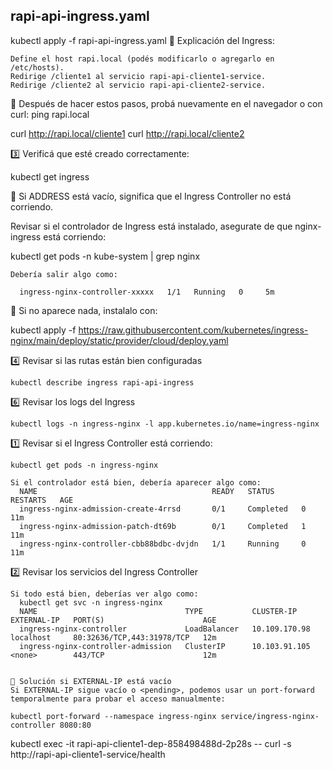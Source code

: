 ## rapi-api-ingress.yaml

kubectl apply -f rapi-api-ingress.yaml
📌 Explicación del Ingress:

    Define el host rapi.local (podés modificarlo o agregarlo en /etc/hosts).
    Redirige /cliente1 al servicio rapi-api-cliente1-service.
    Redirige /cliente2 al servicio rapi-api-cliente2-service.
    
📌 Después de hacer estos pasos, probá nuevamente en el navegador o con curl:
ping rapi.local

curl http://rapi.local/cliente1
curl http://rapi.local/cliente2



3️⃣ Verificá que esté creado correctamente:

  kubectl get ingress

📌 Si ADDRESS está vacío, significa que el Ingress Controller no está corriendo.

Revisar si el controlador de Ingress está instalado, asegurate de que nginx-ingress está corriendo:

   kubectl get pods -n kube-system | grep nginx

    Debería salir algo como:

      ingress-nginx-controller-xxxxx   1/1   Running   0     5m
📌 Si no aparece nada, instalalo con:

  kubectl apply -f https://raw.githubusercontent.com/kubernetes/ingress-nginx/main/deploy/static/provider/cloud/deploy.yaml

4️⃣  Revisar si las rutas están bien configuradas
  
    kubectl describe ingress rapi-api-ingress

6️⃣ Revisar los logs del Ingress
    
    kubectl logs -n ingress-nginx -l app.kubernetes.io/name=ingress-nginx


1️⃣ Revisar si el Ingress Controller está corriendo:

    kubectl get pods -n ingress-nginx

    Si el controlador está bien, debería aparecer algo como:
      NAME                                       READY   STATUS      RESTARTS   AGE
      ingress-nginx-admission-create-4rrsd       0/1     Completed   0          11m
      ingress-nginx-admission-patch-dt69b        0/1     Completed   1          11m
      ingress-nginx-controller-cbb88bdbc-dvjdn   1/1     Running     0          11m

2️⃣ Revisar los servicios del Ingress Controller
    
    Si todo está bien, deberías ver algo como:
      kubectl get svc -n ingress-nginx
      NAME                                 TYPE           CLUSTER-IP      EXTERNAL-IP   PORT(S)                      AGE
      ingress-nginx-controller             LoadBalancer   10.109.170.98   localhost     80:32636/TCP,443:31978/TCP   12m
      ingress-nginx-controller-admission   ClusterIP      10.103.91.105   <none>        443/TCP                      12m


    🔧 Solución si EXTERNAL-IP está vacío
    Si EXTERNAL-IP sigue vacío o <pending>, podemos usar un port-forward temporalmente para probar el acceso manualmente:

    kubectl port-forward --namespace ingress-nginx service/ingress-nginx-controller 8080:80



kubectl exec -it rapi-api-cliente1-dep-858498488d-2p28s  -- curl -s http://rapi-api-cliente1-service/health